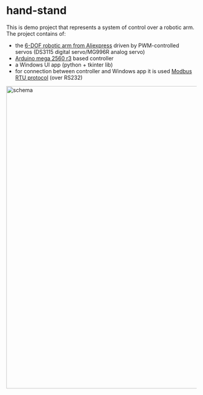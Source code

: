 # hand-stand
This is demo project that represents a system of control over a robotic arm. 
The project contains of:
- the [6-DOF robotic arm from Aliexpress](https://s.click.aliexpress.com/e/_onTxvrz) driven by PWM-controlled servos (DS3115 digital servo/MG996R analog servo)
- [Arduino mega 2560 r3](https://s.click.aliexpress.com/e/_ooQZD0n) based controller
- a Windows UI app (python + tkinter lib)
- for connection between controller and Windows app it is used [Modbus RTU protocol](https://en.wikipedia.org/wiki/Modbus#Modbus_RTU) (over RS232)
<img src="https://github.com/user-attachments/assets/6529b6bf-a7a1-4956-8d6c-602a50b0b4b3" alt="schema" width="800"/>

